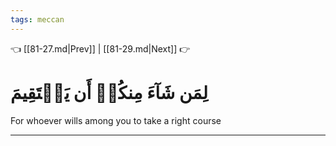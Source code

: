 ```yaml
---
tags: meccan
---
```


👈 [[81-27.md|Prev]] | [[81-29.md|Next]] 👉

# لِمَن شَآءَ مِنكُمۡ أَن يَسۡتَقِيمَ

For whoever wills among you to take a right course

---

